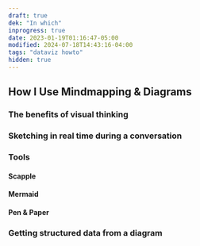 ```yaml
---
draft: true
dek: "In which"
inprogress: true
date: 2023-01-19T01:16:47-05:00
modified: 2024-07-18T14:43:16-04:00
tags: "dataviz howto"
hidden: true
---
```

## How I Use Mindmapping & Diagrams

### The benefits of visual thinking

### Sketching in real time during a conversation

### Tools
#### Scapple
#### Mermaid
#### Pen & Paper

### Getting structured data from a diagram